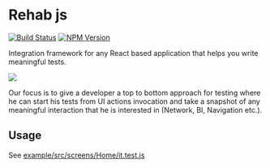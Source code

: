 Rehab js
========

[![Build Status](https://travis-ci.com/wix-incubator/rehabjs.svg?token=ECstxpHzEZeQwCfcirJ4&branch=master)](https://travis-ci.com/wix-incubator/rehabjs)
[![NPM Version](https://img.shields.io/npm/v/rehabjs.svg?style=flat)](https://www.npmjs.com/package/rehabjs)

Integration framework for any React based application that helps you write meaningful tests.

<img src="https://i.imgur.com/zhqepP5.png">

Our focus is to give a developer a top to bottom approach for testing where he can start his tests from UI actions invocation and take a snapshot of any meaningful interaction that he is interested in (Network, BI, Navigation etc.).

Usage
-----

See [example/src/screens/Home/it.test.js](/example/src/screens/Home/it.test.js)
